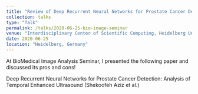 ```yaml
---
title: "Review of Deep Recurrent Neural Networks for Prostate Cancer Detection: Analysis of Temporal Enhanced Ultrasound (Shekoofeh Aziz et al.)"
collection: talks
type: "Talk"
permalink: /talks/2020-06-25-bio-image-seminar
venue: "Interdisciplinary Center of Scientific Computing, Heidelberg University"
date: 2020-06-25
location: "Heidelberg, Germany"
---
```


At BioMedical Image Analysis Seminar, I presented the following paper and discussed its pros and cons!

Deep Recurrent Neural Networks for Prostate Cancer Detection: Analysis of Temporal Enhanced Ultrasound (Shekoofeh Aziz et al.)

<object data="https://dopu2k16.github.io/files/ppt-bio-image-seminar.pdf" width="1000" height="500" type='application/pdf'></object>
